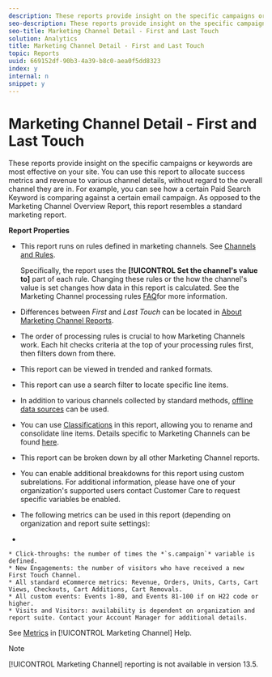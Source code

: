 ```yaml
---
description: These reports provide insight on the specific campaigns or keywords are most effective on your site. You can use this report to allocate success metrics and revenue to various channel details, without regard to the overall channel they are in. For example, you can see how a certain Paid Search Keyword is comparing against a certain email campaign. As opposed to the Marketing Channel Overview Report, this report resembles a standard marketing report.
seo-description: These reports provide insight on the specific campaigns or keywords are most effective on your site. You can use this report to allocate success metrics and revenue to various channel details, without regard to the overall channel they are in. For example, you can see how a certain Paid Search Keyword is comparing against a certain email campaign. As opposed to the Marketing Channel Overview Report, this report resembles a standard marketing report.
seo-title: Marketing Channel Detail - First and Last Touch
solution: Analytics
title: Marketing Channel Detail - First and Last Touch
topic: Reports
uuid: 669152df-90b3-4a39-b8c0-aea0f5dd8323
index: y
internal: n
snippet: y
---
```


# Marketing Channel Detail - First and Last Touch

These reports provide insight on the specific campaigns or keywords are most effective on your site. You can use this report to allocate success metrics and revenue to various channel details, without regard to the overall channel they are in. For example, you can see how a certain Paid Search Keyword is comparing against a certain email campaign. As opposed to the Marketing Channel Overview Report, this report resembles a standard marketing report.

 **Report Properties**

* This report runs on rules defined in marketing channels. See [Channels and Rules](https://marketing.adobe.com/resources/help/en_US/mchannel/index.html?f=c_channels_rules).

  Specifically, the report uses the **[!UICONTROL Set the channel's value to]** part of each rule. Changing these rules or the how the channel's value is set changes how data in this report is calculated. See the Marketing Channel processing rules [FAQ](https://marketing.adobe.com/resources/help/en_US/mchannel/index.html?f=c_faq)for more information. 

* Differences between *First* and *Last Touch* can be located in [About Marketing Channel Reports](https://marketing.adobe.com/resources/help/en_US/mchannel/index.html?f=c_overview). 

* The order of processing rules is crucial to how Marketing Channels work. Each hit checks criteria at the top of your processing rules first, then filters down from there. 
* This report can be viewed in trended and ranked formats. 
* This report can use a search filter to locate specific line items. 
* In addition to various channels collected by standard methods, [offline data sources](https://marketing.adobe.com/resources/help/en_US/mchannel/index.html?f=c_overview_online_offline) can be used. 
* You can use [Classifications](https://marketing.adobe.com/resources/help/en_US/reference/classifications.html) in this report, allowing you to rename and consolidate line items. Details specific to Marketing Channels can be found [here](https://marketing.adobe.com/resources/help/en_US/mchannel/index.html?f=t_classifications). 

* This report can be broken down by all other Marketing Channel reports. 
* You can enable additional breakdowns for this report using custom subrelations. For additional information, please have one of your organization's supported users contact Customer Care to request specific variables be enabled. 
* The following metrics can be used in this report (depending on organization and report suite settings): 
*

    * Click-throughs: the number of times the *`s.campaign`* variable is defined. 
    * New Engagements: the number of visitors who have received a new First Touch Channel. 
    * All standard eCommerce metrics: Revenue, Orders, Units, Carts, Cart Views, Checkouts, Cart Additions, Cart Removals. 
    * All custom events: Events 1-80, and Events 81-100 if on H22 code or higher. 
    * Visits and Visitors: availability is dependent on organization and report suite. Contact your Account Manager for additional details.

  See [Metrics](https://marketing.adobe.com/resources/help/en_US/mchannel/index.html?f=c_overview_metrics) in [!UICONTROL Marketing Channel] Help.

>[!NOTE]
>
>[!UICONTROL Marketing Channel] reporting is not available in version 13.5.

